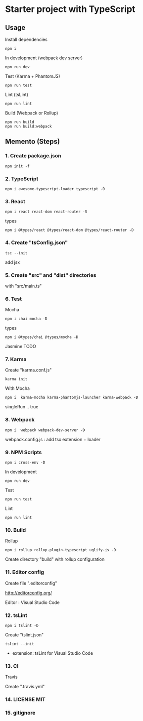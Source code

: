 # Starter project with TypeScript

## Usage
Install dependencies

```
npm i
```
In development (webpack dev server)
```
npm run dev
```
Test (Karma + PhantomJS)
```
npm run test
```
Lint (tsLint)
```
npm run lint
```
Build (Webpack or Rollup)
```
npm run build
npm run build:webpack
```


## Memento (Steps)

### 1. Create package.json
```
npm init -f
```

### 2. TypeScript 

```
npm i awesome-typescript-loader typescript -D
```

### 3. React

```
npm i react react-dom react-router -S
```

types
```
npm i @types/react @types/react-dom @types/react-router -D
```

### 4. Create "tsConfig.json"
```
tsc --init
```
add jsx

### 5. Create "src" and "dist" directories
with "src/main.ts"

### 6. Test
Mocha
```
npm i chai mocha -D
```
types
```
npm i @types/chai @types/mocha -D
```
Jasmine
TODO

### 7. Karma
Create "karma.conf.js"
```
karma init
```
With Mocha
```
npm i  karma-mocha karma-phantomjs-launcher karma-webpack -D
```

singleRun .. true

### 8. Webpack
```
npm i  webpack webpack-dev-server -D
```

webpack.config.js : add tsx extension + loader

### 9. NPM Scripts
```
npm i cross-env -D
```
In development
```
npm run dev
```
Test
```
npm run test
```
Lint
```
npm run lint
```

### 10. Build
Rollup
```
npm i rollup rollup-plugin-typescript uglify-js -D
```
Create directory "build" with rollup configuration


### 11. Editor config

Create file ".editorconfig"

http://editorconfig.org/ 

Editor : Visual Studio Code

### 12. tsLint
```
npm i tslint -D
```
Create "tslint.json"
```
tslint --init
```
+ extension: tsLint for Visual Studio Code

### 13. CI
Travis

Create ".travis.yml"

### 14. LICENSE MIT

### 15. gitignore

